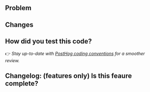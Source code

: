 ## Problem

<!-- Who are we building for, what are their needs, why is this important? -->

<!-- Does this fix an issue? Uncomment the line below with the issue ID to automatically close it when merged -->
<!-- Closes #ISSUE_ID -->

## Changes

<!-- If there are frontend changes, please include screenshots. -->
<!-- If a reference design was involved, include a link to the relevant Figma frame! -->

## How did you test this code?

<!-- Briefly describe the steps you took. -->
<!-- Include automated tests if possible, otherwise describe the manual testing routine. -->

<!-- Docs reminder: If this change requires updated docs, please do that! Engineers are the primary people responsible for their documentation. 🙌 -->

👉 _Stay up-to-date with [PostHog coding conventions](https://posthog.com/docs/contribute/coding-conventions) for a smoother review._

## Changelog: (features only) Is this feaure complete?

<!-- Optional, but helpful for our content team! -->
<!-- Yes if this is okay to go in the changelog. No if it's still hidden behind a feature flag, or part of a feature that's not complete yet, etc.  -->
